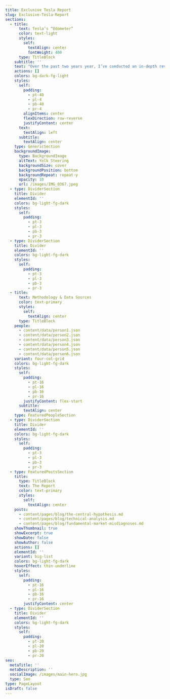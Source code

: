 ```yaml
---
title: Exclusive Tesla Report
slug: Exclusive-Tesla-Report
sections:
  - title:
      text: Tesla’s “Odometer”
      color: text-light
      styles:
        self:
          textAlign: center
          fontWeight: 400
      type: TitleBlock
    subtitle: ''
    text: "Over the past two years year, I’ve conducted an in-depth review of Tesla’s odometer systems, analyzing everything from patent filings and charging logs to user testimonies on social media. My primary goal has been to determine whether Tesla vehicles ***accurately*** measure mileage, or distanced traveled.\n\nThrough this abstract, I’ll walk you through the data sources, investigative steps, and final takeaways of my research, along with my thoughts on implications for the broader electric vehicle industry.\n\n<div style=\"text-align: center\"># Why investigate anyway?</div>\n\nLike many Tesla buyers, I was drawn in by the promise of cutting-edge technology, efficiency, and long-term savings. I spent $60,000 on a used 2020 Tesla Model Y, expecting a reliable, high-performance vehicle. Instead, I found myself bringing it in for service at least once every month for the first 6-7 months. On top of that, I spent over $5,000 on tires, watching them wear out at an alarming rate. My preconceived notions about electric vehicles—lower maintenance, long-lasting components, and superior efficiency—were quickly turned upside down.\_\n\nThen I noticed something even stranger: the miles on my odometer were accumulating far too quickly. Given how often the car was either in service or unusable, I suspected something was off. But what really cemented my suspicion was my own driving history—I had previously owned a Chevy Camaro, a Mercedes, and another Camaro, and none of those vehicles had ever felt this\_*disconnected*\_from reality in terms of mileage, efficiency, or required maintenance. Something about the Tesla just felt…\_**off**.\n\nOnce Tesla refused to honor repairs after my warranty expired, I revisited the odometer issue and conducted a simple Google search, which led me to Reddit threads full of Tesla owners experiencing the same discrepancies. That moment sent me down the rabbit hole.\_**Given my extensive background in capital markets, fundamental equity research, data analytics, and shareholder governance, it was only natural to leverage those skills—not from the usual lens of institutional investing, but from one of consumer protection.**\_What began as a frustrating ownership experience quickly turned into a large-scale investigation into Tesla’s practices, uncovering something far more deceptive.\n"
    actions: []
    colors: bg-dark-fg-light
    styles:
      self:
        padding:
          - pt-40
          - pl-4
          - pb-40
          - pr-4
        alignItems: center
        flexDirection: row-reverse
        justifyContent: center
      text:
        textAlign: left
      subtitle:
        textAlign: center
    type: GenericSection
    backgroundImage:
      type: BackgroundImage
      altText: Yolk Steering
      backgroundSize: cover
      backgroundPosition: bottom
      backgroundRepeat: repeat-y
      opacity: 10
      url: /images/IMG_0367.jpeg
  - type: DividerSection
    title: Divider
    elementId: ''
    colors: bg-light-fg-dark
    styles:
      self:
        padding:
          - pt-3
          - pl-3
          - pb-3
          - pr-3
  - type: DividerSection
    title: Divider
    elementId: ''
    colors: bg-light-fg-dark
    styles:
      self:
        padding:
          - pt-3
          - pl-3
          - pb-3
          - pr-3
  - title:
      text: Methodology & Data Sources
      color: text-primary
      styles:
        self:
          textAlign: center
      type: TitleBlock
    people:
      - content/data/person1.json
      - content/data/person2.json
      - content/data/person3.json
      - content/data/person4.json
      - content/data/person5.json
      - content/data/person6.json
    variant: four-col-grid
    colors: bg-light-fg-dark
    styles:
      self:
        padding:
          - pt-16
          - pl-16
          - pb-16
          - pr-16
        justifyContent: flex-start
      subtitle:
        textAlign: center
    type: FeaturedPeopleSection
  - type: DividerSection
    title: Divider
    elementId: ''
    colors: bg-light-fg-dark
    styles:
      self:
        padding:
          - pt-3
          - pl-3
          - pb-3
          - pr-3
  - type: FeaturedPostsSection
    title:
      type: TitleBlock
      text: The Report
      color: text-primary
      styles:
        self:
          textAlign: center
    posts:
      - content/pages/blog/the-central-hypothesis.md
      - content/pages/blog/technical-analysis.md
      - content/pages/blog/fundamental-market-misdiagnoses.md
    showThumbnail: true
    showExcerpt: true
    showDate: false
    showAuthor: false
    actions: []
    elementId: ''
    variant: big-list
    colors: bg-light-fg-dark
    hoverEffect: thin-underline
    styles:
      self:
        padding:
          - pt-16
          - pl-16
          - pb-16
          - pr-16
        justifyContent: center
  - type: DividerSection
    title: Divider
    elementId: ''
    colors: bg-light-fg-dark
    styles:
      self:
        padding:
          - pt-20
          - pl-20
          - pb-20
          - pr-20
seo:
  metaTitle: ''
  metaDescription: ''
  socialImage: /images/main-hero.jpg
  type: Seo
type: PageLayout
isDraft: false
---
```

